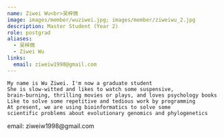 ```yaml
---
name: Ziwei Wu<br>吴梓微
image: images/member/wuziwei.jpg; images/member/ziweiwu_2.jpg
description: Master Student (Year 2)
role: postgrad
aliases:
  - 吴梓微
  - Ziwei Wu
links:
  email: ziweiw1998@gmail.com
---
```


    My name is Wu Ziwei. I'm now a graduate student    
    She is slow-witted and likes to watch some suspensive,    
    brain-burning, thrilling movies or plays, and loves psychology books    
    Like to solve some repetitive and tedious work by programming    
    At present, we are using bioinformatics to solve some    
    scientific problems about evolutionary genomics and phylogenetics    
<centre>
email: ziweiw1998@gmail.com
</centre>

